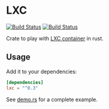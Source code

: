# LXC

[![Build Status](https://travis-ci.org/sanpii/lxc-rs.svg?branch=master)](https://travis-ci.org/sanpii/lxc-rs)
[![Build Status](https://gitlab.com/sanpi/lxc-rs/badges/master/pipeline.svg)](https://gitlab.com/sanpi/lxc-rs/commits/master)

Crate to play with [LXC container](https://linuxcontainers.org/lxc/) in rust.

## Usage

Add it to your dependencies:

```toml
[dependencies]
lxc = "^0.3"
```

See [demo.rs](examples/demo.rs) for a complete example.
